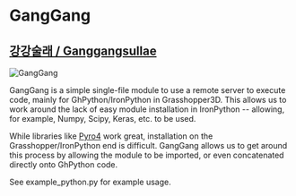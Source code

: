 # GangGang 
## [강강술래 / Ganggangsullae](https://en.wikipedia.org/wiki/Ganggangsullae)
![GangGang](http://i.imgur.com/h6BLLLE.jpg)

GangGang is a simple single-file module to use a remote server to execute code, mainly for GhPython/IronPython in Grasshopper3D.
This allows us to work around the lack of easy module installation in IronPython -- allowing, for example, Numpy, Scipy, Keras, etc. to be used.

While libraries like [Pyro4](https://github.com/irmen/Pyro4/) work great, installation on the Grasshopper/IronPython end is difficult. GangGang allows us to get around this process by allowing the module to be imported, or even concatenated directly onto GhPython code.

See example_python.py for example usage.

